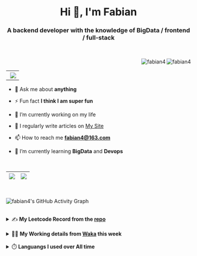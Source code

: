 <h1 align="center">Hi 👋, I'm Fabian</h1>
<h3 align="center">A backend developer with the knowledge of BigData / frontend / full-stack</h3>

<br/>

<img align="right" src="https://komarev.com/ghpvc/?username=fabian4&label=views&color=0e75b6&style=flat" alt="fabian4" /><img align="right" src="https://img.shields.io/badge/Author-fabian4-orange?logo=Dark%20Reader" alt="fabian4" />

<br/>

<table align="right" border="0.5"><tr><th><img align="right"  src="https://github-readme-stats.vercel.app/api/top-langs/?username=fabian4&layout=compact&theme=buefy&hide_border=true"/</th></tr></table>

- 💬 Ask me about **anything**

- ⚡ Fun fact **I think I am super fun**

- 🔭 I’m currently working on my life

- 📝 I regularly write articles on [My Site](https://fabian4.site/)

- 📫 How to reach me **fabian4@163.com**

- 🌱 I’m currently learning **BigData** and **Devops** 

<!-- - 📄 Know about my Daily details on [My Personal Blog Galllery](https://fabian4.github.io/gallery/) -->

<br/>

|  <img align="center" src="https://github-readme-streak-stats.herokuapp.com/?user=fabian4&theme=gruvbox_duo&currStreakNum=2FD3EB&fire=pink&sideLabels=F00&hide_border=true&date_format=[Y.]n.j" /> |  <img align="center" src="https://github-readme-stats.vercel.app/api?username=fabian4&count_private=true&show_icons=true&theme=flag-india&show_owner=true&hide_border=true" />|
| ------------- | ------------- |

<br/>

![fabian4's GitHub Activity Graph](https://github-readme-activity-graph.cyclic.app/graph?username=fabian4&theme=github-light)

<br/>
<details>
  <summary>✍️ <b>My Leetcode Record from the <a href="https://github.com/fabian4/leetcode">repo</a></b></summary>
 
 ---
  
|[![Leetcode Stats](https://leetcard.jacoblin.cool/fabianbao?theme=light&font=Zen%20Kurenaido&ext=heatmap&site=cn&border=0)](https://leetcode-cn.com/u/fabianbao/)|
| ------------- |
  
<!--|[![Leetcode Stats](https://leetcard.jacoblin.cool/fabianbao?theme=light&font=Bubbler%20One&ext=heatmap&site=cn&border=0)](https://leetcode-cn.com/u/fabianbao/)|[![fabian's LeetCode Stats](https://leetcode-stats.vercel.app/api?username=fabian)](https://leetcode-cn.com/u/fabianbao/)|
| ------------- | ------------- | -->
  
|![image](https://user-images.githubusercontent.com/60428924/216034888-f8b4b00e-da4c-486c-9872-e4a18b9c6325.png)|
| ------------- |
|![image](https://user-images.githubusercontent.com/60428924/216035023-02273762-0103-4d59-affc-23d4d0c18d1d.png)|
  
</details>

<br/>

<details>
  <summary>👨‍💻 <b>My Working details from <a href="https://wakatime.com/@fabian4">Waka</a> this week</b></summary>

---

<!--START_SECTION:waka-->
![Code Time](http://img.shields.io/badge/Code%20Time-329%20hrs%2015%20mins-blue)

**I'm an Early 🐤** 

```text
🌞 Morning      209 commits       ███████░░░░░░░░░░░░░░░░░░   31.01 % 
🌆 Daytime      269 commits       ██████████░░░░░░░░░░░░░░░   39.91 % 
🌃 Evening      190 commits       ███████░░░░░░░░░░░░░░░░░░   28.19 % 
🌙 Night          6 commits       ░░░░░░░░░░░░░░░░░░░░░░░░░   00.89 % 

```
📅 **I'm Most Productive on Wednesday** 

```text
Monday         114 commits       ████░░░░░░░░░░░░░░░░░░░░░   16.91 % 
Tuesday        102 commits       ███░░░░░░░░░░░░░░░░░░░░░░   15.13 % 
Wednesday      131 commits       ████░░░░░░░░░░░░░░░░░░░░░   19.44 % 
Thursday       116 commits       ████░░░░░░░░░░░░░░░░░░░░░   17.21 % 
Friday         101 commits       ███░░░░░░░░░░░░░░░░░░░░░░   14.99 % 
Saturday        44 commits       █░░░░░░░░░░░░░░░░░░░░░░░░   06.53 % 
Sunday          66 commits       ██░░░░░░░░░░░░░░░░░░░░░░░   09.79 % 

```


📊 **This Week I Spent My Time On** 

```text
💬 Programming Languages: 
Scala                    12 mins             ███████░░░░░░░░░░░░░░░░░░   28.31 % 
Java                     11 mins             ██████░░░░░░░░░░░░░░░░░░░   26.13 % 
Text                     9 mins              █████░░░░░░░░░░░░░░░░░░░░   22.75 % 
GitIgnore file           9 mins              █████░░░░░░░░░░░░░░░░░░░░   22.56 % 
Markdown                 0 secs              ░░░░░░░░░░░░░░░░░░░░░░░░░   00.25 % 

🔥 Editors: 
IntelliJ                 43 mins             █████████████████████████   100.00 % 

💻 Operating System: 
Mac                      43 mins             █████████████████████████   100.00 % 

```


<!--END_SECTION:waka-->
  
</details>

<br/>

<details>
  <summary>⏱️ <b>Languangs I used over All time</b></summary>
  
---
  
![languages all time](https://wakatime.com/share/@32ef5ac6-eac5-4886-805c-ce9fe059857e/efc24c85-e478-4696-bcbd-c5669145b831.svg)
  
</details>

